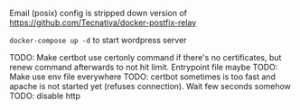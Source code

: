 Email (posix) config is stripped down version of https://github.com/Tecnativa/docker-postfix-relay

`docker-compose up -d` to start wordpress server


TODO: Make certbot use certonly command if there's no certificates, but renew command afterwards to not hit limit. Entrypoint file maybe
TODO: Make use env file everywhere
TODO: certbot sometimes is too fast and apache is not started yet (refuses connection). Wait few seconds somehow
TODO: disable http